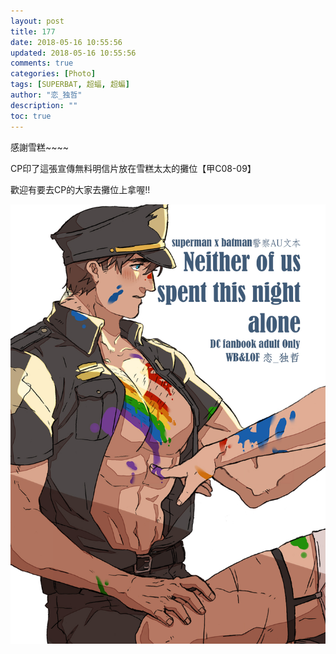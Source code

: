 ```yaml
---
layout: post
title: 177
date: 2018-05-16 10:55:56
updated: 2018-05-16 10:55:56
comments: true
categories: [Photo]
tags: [SUPERBAT, 超蝠, 超蝙]
author: "恋_独哲"
description: ""
toc: true
---
```


<p>感謝雪糕~~~~</p> 
<p>CP印了這張宣傳無料明信片放在雪糕太太的攤位【甲C08-09】</p> 
<p>歡迎有要去CP的大家去攤位上拿喔!!</p>

![](https://raw.githubusercontent.com/alicewish/maple50821/master/img_YW5MWVN1NEpoZFZGWENPQlI0WWpidnRHOTJMTExkMExHZ2lhN2ZiVkpaTEFwSVlzTzQ0cnF3PT0.jpg)